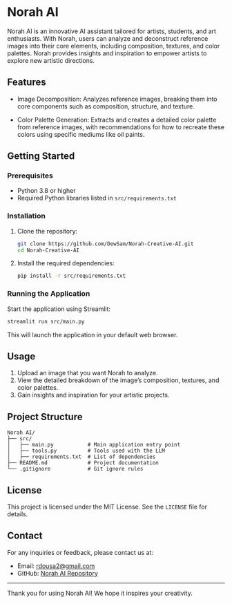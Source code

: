 # Norah AI

Norah AI is an innovative AI assistant tailored for artists, students, and art enthusiasts. With Norah, users can analyze and deconstruct reference images into their core elements, including composition, textures, and color palettes. Norah provides insights and inspiration to empower artists to explore new artistic directions.

## Features
- Image Decomposition: Analyzes reference images, breaking them into core components such as composition, structure, and texture.

- Color Palette Generation: Extracts and creates a detailed color palette from reference images, with recommendations for how to recreate these colors using specific mediums like oil paints.

## Getting Started

### Prerequisites
- Python 3.8 or higher
- Required Python libraries listed in `src/requirements.txt`

### Installation
1. Clone the repository:
   ```bash
   git clone https://github.com/DewSam/Norah-Creative-AI.git
   cd Norah-Creative-AI
   ```

2. Install the required dependencies:
   ```bash
   pip install -r src/requirements.txt
   ```

### Running the Application
Start the application using Streamlit:
```bash
streamlit run src/main.py
```

This will launch the application in your default web browser.

## Usage
1. Upload an image that you want Norah to analyze.
2. View the detailed breakdown of the image’s composition, textures, and color palettes.
3. Gain insights and inspiration for your artistic projects.

## Project Structure
```
Norah AI/
├── src/
│   ├── main.py           # Main application entry point
│   ├── tools.py          # Tools used with the LLM
│   ├── requirements.txt  # List of dependencies
├── README.md             # Project documentation
└── .gitignore            # Git ignore rules
```

## License
This project is licensed under the MIT License. See the `LICENSE` file for details.

## Contact
For any inquiries or feedback, please contact us at:
- Email: rdousa2@gmail.com
- GitHub: [Norah AI Repository](https://github.com/DewSam/Norah-Creative-AI)

---

Thank you for using Norah AI! We hope it inspires your creativity.

